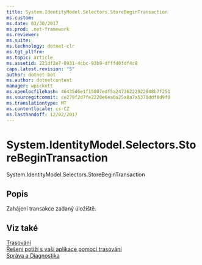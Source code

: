 ```yaml
---
title: System.IdentityModel.Selectors.StoreBeginTransaction
ms.custom: 
ms.date: 03/30/2017
ms.prod: .net-framework
ms.reviewer: 
ms.suite: 
ms.technology: dotnet-clr
ms.tgt_pltfrm: 
ms.topic: article
ms.assetid: 221df2e7-0931-4cbc-93b9-dfffd0fdf4c8
caps.latest.revision: "5"
author: dotnet-bot
ms.author: dotnetcontent
manager: wpickett
ms.openlocfilehash: 46435d6e1f15007edf5a24736222922848b7f251
ms.sourcegitcommit: ce279f2d7fe2220e6ea0a25a8a7a5370ddf8d9f0
ms.translationtype: MT
ms.contentlocale: cs-CZ
ms.lasthandoff: 12/02/2017
---
```

# <a name="systemidentitymodelselectorsstorebegintransaction"></a>System.IdentityModel.Selectors.StoreBeginTransaction
System.IdentityModel.Selectors.StoreBeginTransaction  
  
## <a name="description"></a>Popis  
 Zahájení transakce zadaný úložiště.  
  
## <a name="see-also"></a>Viz také  
 [Trasování](../../../../../docs/framework/wcf/diagnostics/tracing/index.md)  
 [Řešení potíží s vaší aplikace pomocí trasování](../../../../../docs/framework/wcf/diagnostics/tracing/using-tracing-to-troubleshoot-your-application.md)  
 [Správa a Diagnostika](../../../../../docs/framework/wcf/diagnostics/index.md)
